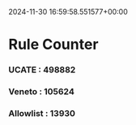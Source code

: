 2024-11-30 16:59:58.551577+00:00
# Rule Counter 
 ### UCATE : 498882

 ### Veneto : 105624

 ### Allowlist : 13930